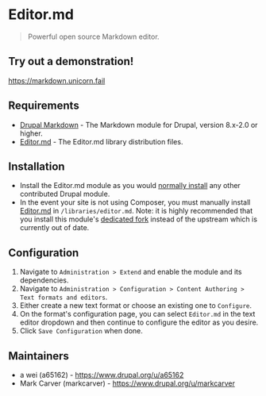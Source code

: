 # Editor.md

> Powerful open source Markdown editor.

## Try out a demonstration!

<https://markdown.unicorn.fail>

## Requirements

- [Drupal Markdown] - The Markdown module for Drupal, version 8.x-2.0 or higher.
- [Editor.md] - The Editor.md library distribution files.


## Installation

- Install the Editor.md module as you would [normally install] any other
  contributed Drupal module.
- In the event your site is not using Composer, you must manually install
  [Editor.md] in `/libraries/editor.md`. Note: it is highly recommended that
  you install this module's [dedicated fork] instead of the upstream which is
  currently out of date.


## Configuration

1. Navigate to `Administration > Extend` and enable the module and its
   dependencies.
2. Navigate to `Administration > Configuration > Content Authoring > Text
   formats and editors`.
3. Either create a new text format or choose an existing one to `Configure`.
4. On the format's configuration page, you can select `Editor.md` in the text
   editor dropdown and then continue to configure the editor as you desire.
5. Click `Save Configuration` when done.


## Maintainers

- a wei (a65162) - https://www.drupal.org/u/a65162
- Mark Carver (markcarver) - https://www.drupal.org/u/markcarver

[Drupal Markdown]: https://www.drupal.org/project/markdown
[Editor.md]: https://pandao.github.io/editor.md/en.html
[dedicated fork]: https://github.com/unicorn-fail/editor.md
[normally install]: https://www.drupal.org/node/1897420
